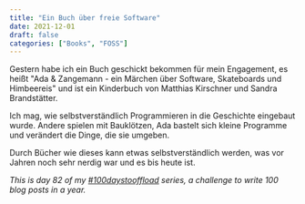 ```yaml
---
title: "Ein Buch über freie Software"
date: 2021-12-01
draft: false
categories: ["Books", "FOSS"]
---
```

Gestern habe ich ein Buch geschickt bekommen für mein Engagement, es heißt "Ada & Zangemann - ein Märchen über Software, Skateboards und Himbeereis" und ist ein Kinderbuch von Matthias Kirschner und Sandra Brandstätter.

Ich mag, wie selbstverständlich Programmieren in die Geschichte eingebaut wurde. Andere spielen mit Bauklötzen, Ada bastelt sich kleine Programme und verändert die Dinge, die sie umgeben.

Durch Bücher wie dieses kann etwas selbstverständlich werden, was vor Jahren noch sehr nerdig war und es bis heute ist.

_This is day 82 of my [#100daystooffload](https://100daystooffload.com/) series, a challenge to write 100 blog posts in a year._